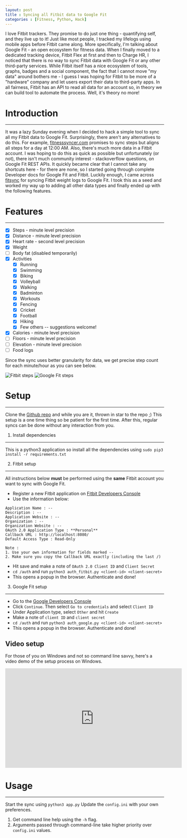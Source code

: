 ```yaml
---
layout: post
title : Syncing all Fitbit data to Google Fit
categories : [Fitness, Python, Hack]
---
```


I love Fitbit trackers. They promise to do just one thing - quantifying self, and they live up to it! Just like most people, I tracked my lifelogs using mobile apps before Fitbit came along. More specifically, I'm talking about Google Fit - an open ecosystem for fitness data. When I finally moved to a dedicated tracking device, Fitbit Flex at first and then to Charge HR, I noticed that there is no way to sync Fitbit data with Google Fit or any other third-party services. While Fitbit itself has a nice ecosystem of tools, graphs, badges and a social component, the fact that I cannot move "my data" around bothers me - I guess I was hoping for Fitbit to be more of a "hardware" company and let users export their data to third-party apps. In all fairness, Fitbit has an API to read all data for an account so, in theory we can build tool to automate the process. Well, it's theory no more!


# Introduction
-------------
It was a lazy Sunday evening when I decided to hack a simple tool to sync all my Fitbit data to Google Fit. Surprisingly, there aren't any alternatives to do this. For example, [fitnesssyncer.com](https://www.fitnesssyncer.com/) promises to sync steps but aligns all steps for a day at 12:00 AM. Also, there's much more data in a Fitbit account. I was hoping to do this as quick as possible but unfortunately (or not), there isn't much community interest - stackoverflow questions, on Google Fit REST APIs. It quickly became clear that I cannot take any shortcuts here - for there are none, so I started going through complete Developer docs for Google Fit and Fitbit. Luckily enough, I came across [fitsync](https://github.com/tantalor/fitsync) for syncing Fitbit weight logs to Google Fit. I took this as a seed and worked my way up to adding all other data types and finally ended up with the following features.


# Features
---------
- [x] Steps - minute level precision
- [x] Distance - minute level precision
- [x] Heart rate - second level precision
- [x] Weight
- [ ] Body fat (disabled temporarily)
- [x] Activities 
  - [x] Running
  - [x] Swimming
  - [x] Biking
  - [x] Volleyball
  - [x] Walking
  - [x] Badminton
  - [x] Workouts
  - [x] Fencing
  - [x] Cricket
  - [x] Football
  - [x] Hiking
  - [x] Few others -- suggestions welcome!
- [x] Calories - minute level precision
- [ ] Floors - minute level precision
- [ ] Elevation - minute level precision
- [ ] Food logs

Since the sync uses better granularity for data, we get precise step count for each minute/hour as you can see below.

<img src="{{ site.url }}/assets/fitbit_steps.png" alt="Fitbit steps" style="max-width:100%;"/>

<img src="{{ site.url }}/assets/googlefit_steps.png" alt="Google Fit steps" style="max-width:100%;"/>


# Setup
-----------
Clone the [Github repo](https://github.com/praveendath92/fitbit-googlefit) and while you are it, thrown in star to the repo ;) This setup is a one time thing so be patient for the first time. After this, regular syncs can be done without any interaction from you.

1. Install dependencies
-------------------
This is a python3 application so install all the dependencies using ```sudo pip3 install -r requirements.txt```


2. Fitbit setup
-------------------
All instructions below **must** be performed using the **same** Fitbit account you want to sync with Google Fit.

- Register a new Fitbit application on [Fitbit Developers Console](https://dev.fitbit.com/apps/new)
- Use the information below:

```
Application Name : --
Description : --
Application Website : --
Organization : --
Organization Website : --
OAuth 2.0 Application Type : **Personal**
Callback URL : http://localhost:8080/
Default Access Type : Read-Only

Note : 
1. Use your own information for fields marked --
2. Make sure you copy the Callback URL exactly (including the last /)
```
- Hit save and make a note of ```OAuth 2.0 Client ID``` and ```Client Secret```
- ```cd /auth``` and run ```python3 auth_fitbit.py <client-id> <client-secret>```
- This opens a popup in the browser. Authenticate and done!


3. Google Fit setup
-------------------
- Go to the [Google Developers Console](https://console.developers.google.com/flows/enableapi?apiid=fitness)
- Click ```Continue```. Then select ```Go to credentials``` and select ```Client ID```
- Under Application type, select ```Other``` and hit ```Create```
- Make a note of ```client ID``` and ```client secret```
- ```cd /auth``` and run ```python3 auth_google.py <client-id> <client-secret>```
- This opens a popup in the browser. Authenticate and done!


Video setup
-----------
For those of you on Windows and not so command line savvy, here's a video demo of the setup process on Windows.

<iframe width="560" height="315" src="https://www.youtube.com/embed/h-hhZwigyXs" frameborder="0" allowfullscreen></iframe>


# Usage
------------
Start the sync using ```python3 app.py```
Update the ```config.ini``` with your own preferences. 

1. Get command line help using the ```-h``` flag. 
2. Arguments passed through command-line take higher priority over ```config.ini``` values.